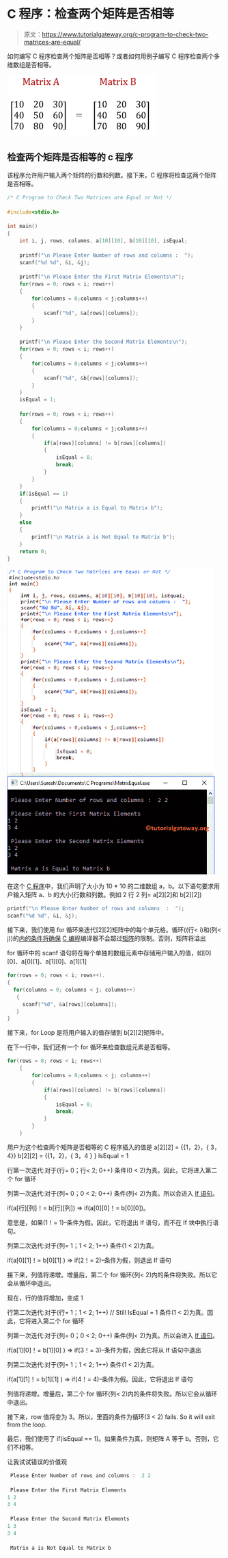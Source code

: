 # C 程序：检查两个矩阵是否相等

> 原文：<https://www.tutorialgateway.org/c-program-to-check-two-matrices-are-equal/>

如何编写 C 程序检查两个矩阵是否相等？或者如何用例子编写 C 程序检查两个多维数组是否相等。

![C Program to Check Two Matrices are Equal or Not 0](img/bd22a642db25141dff61f4872e709ff2.png)

## 检查两个矩阵是否相等的 c 程序

该程序允许用户输入两个矩阵的行数和列数。接下来，C 程序将检查这两个矩阵是否相等。

```c
/* C Program to Check Two Matrices are Equal or Not */

#include<stdio.h>

int main()
{
 	int i, j, rows, columns, a[10][10], b[10][10], isEqual;

 	printf("\n Please Enter Number of rows and columns :  ");
 	scanf("%d %d", &i, &j);

 	printf("\n Please Enter the First Matrix Elements\n");
 	for(rows = 0; rows < i; rows++)
  	{
   		for(columns = 0;columns < j;columns++)
    	{
      		scanf("%d", &a[rows][columns]);
    	}
  	}

 	printf("\n Please Enter the Second Matrix Elements\n");
 	for(rows = 0; rows < i; rows++)
  	{
   		for(columns = 0;columns < j;columns++)
    	{
      		scanf("%d", &b[rows][columns]);
    	}
  	}
  	isEqual = 1;

 	for(rows = 0; rows < i; rows++)
  	{
   		for(columns = 0;columns < j;columns++)
    	{
      		if(a[rows][columns] != b[rows][columns])
			{
			  	isEqual = 0;
			  	break;
			}    
   	 	}
  	}
 	if(isEqual == 1)
 	{
 		printf("\n Matrix a is Equal to Matrix b");		
	}
	else
	{
		printf("\n Matrix a is Not Equal to Matrix b");
	}	
 	return 0;
}
```

![C Program to Check Two Matrices are Equal or Not 1](img/1b68d56b8db71d4b2b9ce835cc5caf68.png)

在这个 [C 程序](https://www.tutorialgateway.org/c-programming-examples/)中，我们声明了大小为 10 * 10 的二维数组 a，b。以下语句要求用户输入矩阵 a、b 的大小(行数和列数。例如 2 行 2 列= a[2][2]和 b[2][2])

```c
printf("\n Please Enter Number of rows and columns  :  ");
scanf("%d %d", &i, &j);
```

接下来，我们使用 for 循环来迭代[2][2]矩阵中的每个单元格。循环((行< i)和(列< j))的[内的条件将确保](https://www.tutorialgateway.org/for-loop-in-c-programming/) [C 编程](https://www.tutorialgateway.org/c-programming/)编译器不会超过[矩阵](https://www.tutorialgateway.org/two-dimensional-array-in-c/)的限制。否则，矩阵将溢出

for 循环中的 scanf 语句将在每个单独的数组元素中存储用户输入的值，如[0][0]、a[0][1]、a[1][0]、a[1][1]

```c
for(rows = 0; rows < i; rows++).
{
  for(columns = 0; columns < j; columns++)
   {
     scanf("%d", &a[rows][columns]);
   }
}
```

接下来，for Loop 是将用户输入的值存储到 b[2][2]矩阵中。

在下一行中，我们还有一个 for 循环来检查数组元素是否相等。

```c
for(rows = 0; rows < i; rows++)
  	{
   		for(columns = 0;columns < j; columns++)
    	{
      		if(a[rows][columns] != b[rows][columns])
			{
			  	isEqual = 0;
			  	break;
			}    
   	 	}
  	}
```

用户为这个检查两个矩阵是否相等的 C 程序插入的值是
a[2][2] = {{1，2}，{ 3，4}}
b[2][2] = {{1，2}，{ 3，4 } }
IsEqual = 1

行第一次迭代:对于(行= 0；行< 2; 0++)
条件(0 < 2)为真。因此，它将进入第二个 for 循环

列第一次迭代:对于(列= 0；0 < 2; 0++)
条件(列< 2)为真。所以会进入 [If 语句](https://www.tutorialgateway.org/if-statement-in-c/)。

if(a[行][列]！= b[行][列]) => if(a[0][0]！= b[0][0])。

意思是，如果(1！= 1)–条件为假。因此，它将退出 If 语句，而不在 If 块中执行语句。

列第二次迭代:对于(列= 1；1 < 2; 1++)
条件(1 < 2)为真。

if(a[0][1]！= b[0][1] ) => if(2！= 2)–条件为假，则退出 If 语句

接下来，列值将递增。增量后，第二个 for 循环(列< 2)内的条件将失败。所以它会从循环中退出。

现在，行的值将增加，变成 1

行第二次迭代:对于(行= 1；1 < 2; 1++) // Still IsEqual = 1
条件(1 < 2)为真。因此，它将进入第二个 for 循环

列第一次迭代:对于(列= 0；0 < 2; 0++)
条件(列< 2)为真。所以会进入 [If 语句](https://www.tutorialgateway.org/if-statement-in-c/)。

if(a[1][0]！= b[1][0] ) => if(3！= 3)–条件为假，因此它将从 If 语句中退出

列第二次迭代:对于(列= 1；1 < 2; 1++)
条件(1 < 2)为真。

if(a[1][1]！= b[1][1] ) => if(4！= 4)–条件为假。因此，它将退出 If 语句

列值将递增。增量后，第二个 for 循环(列< 2)内的条件将失败。所以它会从循环中退出。

接下来，row 值将变为 3。所以，里面的条件为循环(3 < 2) fails. So it will exit from the loop.

最后，我们使用了 if(isEqual == 1)。如果条件为真，则矩阵 A 等于 b。否则，它们不相等。

让我试试错误的价值观

```c
 Please Enter Number of rows and columns :  2 2

 Please Enter the First Matrix Elements
1 2
3 4

 Please Enter the Second Matrix Elements
1 3
3 4

 Matrix a is Not Equal to Matrix b
```